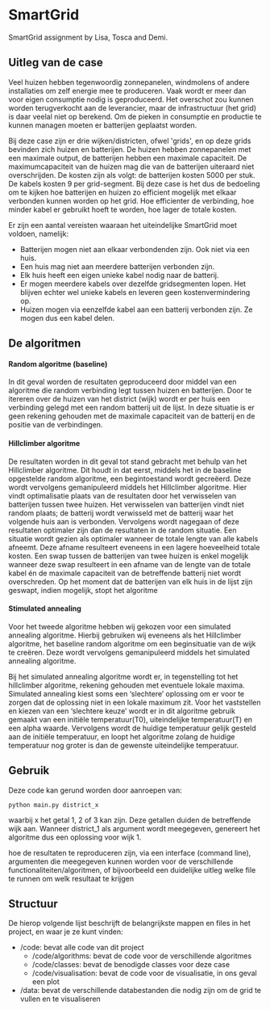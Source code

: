 # SmartGrid
SmartGrid assignment by Lisa, Tosca and Demi. 

## Uitleg van de case
Veel huizen hebben tegenwoordig zonnepanelen, windmolens of andere installaties om zelf energie mee te produceren. Vaak wordt er meer dan voor eigen consumptie nodig is geproduceerd. Het overschot zou kunnen worden terugverkocht aan de leverancier, maar de infrastructuur (het grid) is daar veelal niet op berekend. Om de pieken in consumptie en productie te kunnen managen moeten er batterijen geplaatst worden. 

Bij deze case zijn er drie wijken/districten, ofwel 'grids', en op deze grids bevinden zich huizen en batterijen. De huizen hebben zonnepanelen met een maximale output, de batterijen hebben een maximale capaciteit. De maximumcapaciteit van de huizen mag die van de batterijen uiteraard niet overschrijden. De kosten zijn als volgt: de batterijen kosten 5000 per stuk. De kabels kosten 9 per grid-segment. Bij deze case is het dus de bedoeling om te kijken hoe batterijen en huizen zo efficient mogelijk met elkaar verbonden kunnen worden op het grid. Hoe efficienter de verbinding, hoe minder kabel er gebruikt hoeft te worden, hoe lager de totale kosten.

Er zijn een aantal vereisten waaraan het uiteindelijke SmartGrid moet voldoen, namelijk: 
- Batterijen mogen niet aan elkaar verbondenden zijn. Ook niet via een huis.
- Een huis mag niet aan meerdere batterijen verbonden zijn.
- Elk huis heeft een eigen unieke kabel nodig naar de batterij.
- Er mogen meerdere kabels over dezelfde gridsegmenten lopen. Het blijven echter wel unieke kabels en leveren geen kostenvermindering op.
- Huizen mogen via eenzelfde kabel aan een batterij verbonden zijn. Ze mogen dus een kabel delen.

## De algoritmen
#### Random algoritme (baseline)
In dit geval worden de resultaten geproduceerd door middel van een algoritme die random verbinding legt tussen huizen en batterijen. Door te itereren over de huizen van het district (wijk) wordt er per huis een verbinding gelegd met een random batterij uit de lijst. In deze situatie is er geen rekening gehouden met de maximale capaciteit van de batterij en de positie van de verbindingen.

#### Hillclimber algoritme 
De resultaten worden in dit geval tot stand gebracht met behulp van het Hillclimber algoritme. Dit houdt in dat eerst, middels het in de baseline opgestelde random algoritme, een begintoestand wordt gecreëerd. Deze wordt vervolgens gemanipuleerd middels het Hillclimber algoritme. Hier vindt optimalisatie plaats van de resultaten door het verwisselen van batterijen tussen twee huizen. Het verwisselen van batterijen vindt niet random plaats; de batterij wordt verwisseld met de batterij waar het volgende huis aan is verbonden. Vervolgens wordt nagegaan of deze resultaten optimaler zijn dan de resultaten in de random situatie. Een situatie wordt gezien als optimaler wanneer de totale lengte van alle kabels afneemt. Deze afname resulteert eveneens in een lagere hoeveelheid totale kosten. Een swap tussen de batterijen van twee huizen is enkel mogelijk wanneer deze swap resulteert in een afname van de lengte van de totale kabel én de maximale capaciteit van de betreffende batterij niet wordt overschreden. Op het moment dat de batterijen van elk huis in de lijst zijn geswapt, indien mogelijk, stopt het algoritme

#### Stimulated annealing
Voor het tweede algoritme hebben wij gekozen voor een simulated annealing algoritme. 
Hierbij gebruiken wij eveneens als het Hillclimber algoritme, het baseline random algoritme om een beginsituatie van de wijk te creëren. Deze wordt vervolgens gemanipuleerd middels het simulated annealing algoritme. 

Bij het simulated annealing algoritme wordt er, in tegenstelling tot het hillclimber algoritme, rekening gehouden met eventuele lokale maxima. Simulated annealing kiest soms een ‘slechtere’ oplossing om er voor te zorgen dat de oplossing niet in een lokale maximum zit.  Voor het vaststellen en kiezen van een ‘slechtere keuze’ wordt er in dit algoritme gebruik gemaakt van een initiële temperatuur(T0),  uiteindelijke temperatuur(T) en een alpha waarde. Vervolgens wordt de huidige temperatuur gelijk gesteld aan de initiële temperatuur, en loopt het algoritme zolang de huidige temperatuur nog groter is dan de gewenste uiteindelijke temperatuur.

## Gebruik 
Deze code kan gerund worden door aanroepen van:
  
  `python main.py district_x`
  
waarbij x het getal 1, 2 of 3 kan zijn. Deze getallen duiden de betreffende wijk aan. Wanneer district_1 als argument wordt meegegeven, genereert het algoritme dus een oplossing voor wijk 1.

hoe de resultaten te reproduceren zijn, via een interface (command line), argumenten die meegegeven kunnen worden voor de verschillende functionaliteiten/algoritmen, of bijvoorbeeld een duidelijke uitleg welke file te runnen om welk resultaat te krijgen

## Structuur
De hierop volgende lijst beschrijft de belangrijkste mappen en files in het project, en waar je ze kunt vinden:

- /code: bevat alle code van dit project
  - /code/algorithms: bevat de code voor de verschillende algoritmes
  - /code/classes: bevat de benodigde classes voor deze case
  - /code/visualisation: bevat de code voor de visualisatie, in ons geval een plot 
- /data: bevat de verschillende databestanden die nodig zijn om de grid te vullen en te visualiseren
